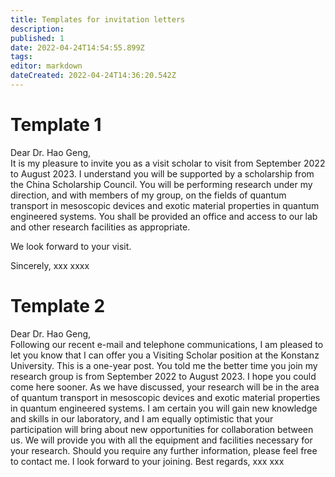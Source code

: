 ```yaml
---
title: Templates for invitation letters
description: 
published: 1
date: 2022-04-24T14:54:55.899Z
tags: 
editor: markdown
dateCreated: 2022-04-24T14:36:20.542Z
---
```


# Template 1
Dear Dr. Hao Geng,   
It is my pleasure to invite you as a visit scholar to visit from September 2022 to August 2023.
I understand you will be supported by a scholarship from the China Scholarship Council.
You will be performing research under my direction, and with members of my group, on the fields of quantum transport in mesoscopic devices and exotic material properties in quantum engineered systems. You shall be provided an office and access to our lab and other research facilities as appropriate.

We look forward to your visit.

Sincerely, 
xxx xxxx

# Template 2
Dear Dr. Hao Geng,  
Following our recent e-mail and telephone communications, I am pleased to let you know that I can offer you a Visiting Scholar position at the Konstanz University. This is a one-year post. You told me the better time you join my research group is from September 2022 to August 2023. I hope you could come here sooner. As we have discussed, your research will be in the area of quantum transport in mesoscopic devices and exotic material properties in quantum engineered systems. I am certain you will gain new knowledge and skills in our laboratory, and I am equally optimistic that your participation will bring about new opportunities for collaboration between us. We will provide you with all the equipment and facilities necessary for your research. Should you require any further information, please feel free to contact me.
I look forward to your joining.
Best regards,
xxx xxx
